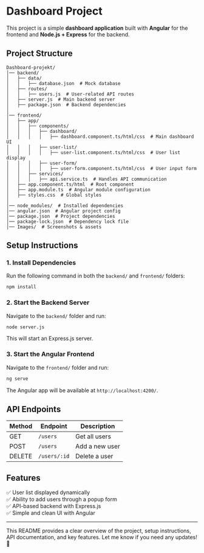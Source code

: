 # Dashboard Project

This project is a simple **dashboard application** built with **Angular** for the frontend and **Node.js + Express** for the backend.

## Project Structure

```
Dashboard-projekt/
│── backend/
│   ├── data/
│   │   ├── database.json  # Mock database
│   ├── routes/
│   │   ├── users.js  # User-related API routes
│   ├── server.js  # Main backend server
│   ├── package.json  # Backend dependencies
│
│── frontend/
│   ├── app/
│   │   ├── components/
│   │   │   ├── dashboard/
│   │   │   │   ├── dashboard.component.ts/html/css  # Main dashboard UI
│   │   │   ├── user-list/
│   │   │   │   ├── user-list.component.ts/html/css  # User list display
│   │   │   ├── user-form/
│   │   │   │   ├── user-form.component.ts/html/css  # User input form
│   │   ├── services/
│   │   │   ├── api.service.ts  # Handles API communication
│   ├── app.component.ts/html  # Root component
│   ├── app.module.ts  # Angular module configuration
│   ├── styles.css  # Global styles
│
│── node_modules/  # Installed dependencies
│── angular.json  # Angular project config
│── package.json  # Project dependencies
│── package-lock.json  # Dependency lock file
│── Images/  # Screenshots & assets
```

## Setup Instructions

### 1. Install Dependencies
Run the following command in both the `backend/` and `frontend/` folders:
```sh
npm install
```

### 2. Start the Backend Server
Navigate to the `backend/` folder and run:
```sh
node server.js
```
This will start an Express.js server.

### 3. Start the Angular Frontend
Navigate to the `frontend/` folder and run:
```sh
ng serve
```
The Angular app will be available at `http://localhost:4200/`.

## API Endpoints

| Method | Endpoint      | Description         |
|--------|-------------|---------------------|
| GET    | `/users`     | Get all users      |
| POST   | `/users`     | Add a new user     |
| DELETE | `/users/:id` | Delete a user      |

## Features

✅ User list displayed dynamically  
✅ Ability to add users through a popup form  
✅ API-based backend with Express.js  
✅ Simple and clean UI with Angular  

---

This README provides a clear overview of the project, setup instructions, API documentation, and key features. Let me know if you need any updates! 🚀